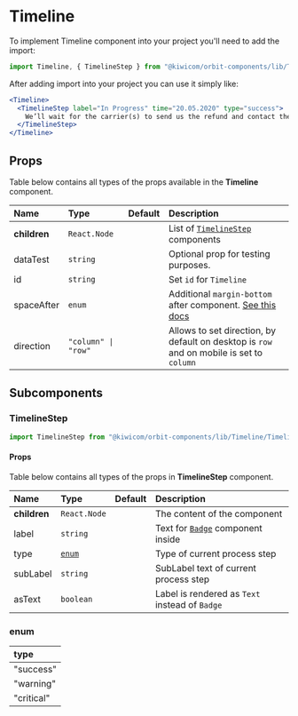 # Timeline

To implement Timeline component into your project you'll need to add the import:

```jsx
import Timeline, { TimelineStep } from "@kiwicom/orbit-components/lib/Timeline";
```

After adding import into your project you can use it simply like:

```jsx
<Timeline>
  <TimelineStep label="In Progress" time="20.05.2020" type="success">
    We’ll wait for the carrier(s) to send us the refund and contact them again if necessary.
  </TimelineStep>
</Timeline>
```

## Props

Table below contains all types of the props available in the **Timeline** component.

| Name         | Type                | Default | Description                                                                                                                                                    |
| :----------- | :------------------ | :------ | :------------------------------------------------------------------------------------------------------------------------------------------------------------- |
| **children** | `React.Node`        |         | List of [`TimelineStep`](#TimelineStep) components                                                                                                             |
| dataTest     | `string`            |         | Optional prop for testing purposes.                                                                                                                            |
| id           | `string`            |         | Set `id` for `Timeline`                                                                                                                                        |
| spaceAfter   | `enum`              |         | Additional `margin-bottom` after component. [See this docs](https://github.com/kiwicom/orbit/tree/master/packages/orbit-components/src/common/getSpacingToken) |
| direction    | `"column" \| "row"` |         | Allows to set direction, by default on desktop is `row` and on mobile is set to `column`                                                                       |

## Subcomponents

### TimelineStep

```jsx
import TimelineStep from "@kiwicom/orbit-components/lib/Timeline/TimelineStep";
```

#### Props

Table below contains all types of the props in **TimelineStep** component.

| Name         | Type            | Default | Description                                                               |
| :----------- | :-------------- | :------ | :------------------------------------------------------------------------ |
| **children** | `React.Node`    |         | The content of the component                                              |
| label        | `string`        |         | Text for [`Badge`](https://orbit.kiwi/components/badge/) component inside |
| type         | [`enum`](#enum) |         | Type of current process step                                              |
| subLabel     | `string`        |         | SubLabel text of current process step                                     |
| asText       | `boolean`       |         | Label is rendered as `Text` instead of `Badge`                            |

### enum

| type       |
| :--------- |
| "success"  |
| "warning"  |
| "critical" |
